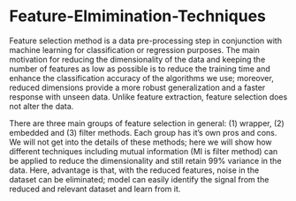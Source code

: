 # Feature-Elmimination-Techniques

Feature selection method is a data pre-processing step in conjunction with machine learning for classification or regression purposes. The main motivation for reducing the dimensionality of the data and keeping the number of features as low as possible is to reduce the training time and enhance the classification accuracy of the algorithms we use; moreover, reduced dimensions provide a more robust generalization and a faster response with unseen data. Unlike feature extraction, feature selection does not alter the data.

There are three main groups of feature selection in general: (1) wrapper, (2) embedded and (3) filter methods. Each group has it’s own pros and cons. We will not get into the details of these methods; here we will show how different techniques including mutual information (MI is filter method) can be applied to reduce the dimensionality and still retain 99% variance in the data. Here, advantage is that, with the reduced features, noise in the dataset can be eliminated; model can easily identify the signal from the reduced and relevant dataset and learn from it.
